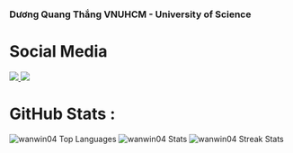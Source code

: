 <h3>Dương Quang Thắng VNUHCM - University of Science</h3>

# Social Media
<a href="https://www.facebook.com/profile.php?id=100047907622203" target="_blank">
  <img
    src="https://img.shields.io/badge/Facebook-1877F2?style=for-the-badge&logo=facebook&logoColor=white"
  />
</a>
<a href="https://www.linkedin.com/in/duongquangthang" target="_blank">
  <img
    src="https://img.shields.io/badge/LinkedIn-0A66C2?style=for-the-badge&logo=linkedin&logoColor=white"
  />
</a>

# GitHub Stats :
<img src="https://github-readme-stats.vercel.app/api/top-langs?username=wanwin04&show_icons=true&locale=en&layout=compact" alt="wanwin04 Top Languages">
<img src="https://github-readme-stats.vercel.app/api?username=wanwin04&show_icons=true&locale=en" alt="wanwin04 Stats">
<img src="https://github-readme-streak-stats.herokuapp.com/?user=wanwin04" alt="wanwin04 Streak Stats">
